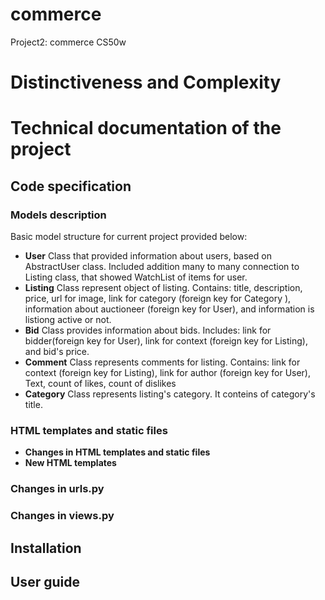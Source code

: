 # commerce
Project2: commerce CS50w

# Distinctiveness and Complexity

# Technical documentation of the project
## Code specification
### Models description
Basic model structure for current project provided below:
- **User**
    Class that provided information about users, based on AbstractUser class. Included addition many to many connection to Listing class, that showed WatchList of items for user.
- **Listing**
    Class represent object of listing. Contains: title, description, price, url for image, link for category (foreign key for Category ), information about auctioneer (foreign key for User), and information is listiong active or not.
- **Bid**
    Class provides information about bids. Includes: link for bidder(foreign key for User), link for context (foreign key for Listing), and bid's price.
- **Comment**
    Class represents comments for listing. Contains: link for context  (foreign key for Listing), link for author (foreign key for User), Text, count of likes, count of dislikes
- **Category**
    Class represents listing's category. It conteins of category's title.
### HTML templates and static files
- **Changes in HTML templates and static files**
- **New HTML templates**
### Changes in __urls.py__
### Changes in __views.py__

## Installation
## User guide